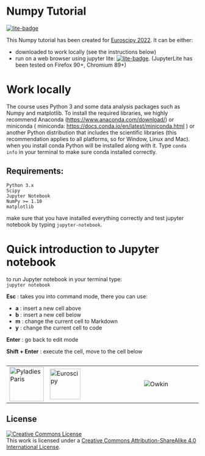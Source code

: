 # Numpy Tutorial

[![lite-badge](https://jupyterlite.rtfd.io/en/latest/_static/badge.svg)](https://maikia.github.io/numpy-demo/lab/index.html)

This Numpy tutorial has been created for [Euroscipy 2022](https://www.euroscipy.org/2022/).
It can be either:

- downloaded to work locally (see the instructions below)
- run on a web browser using jupyter lite:
  [![lite-badge](https://jupyterlite.rtfd.io/en/latest/_static/badge.svg)](https://maikia.github.io/numpy-demo/lab/index.html).
  (JupyterLite has been tested on Firefox 90+, Chromium 89+)

# Work locally

The course uses Python 3 and some data analysis packages such as Numpy and matplotlib. To install the required
libraries, we highly recommend Anaconda (https://www.anaconda.com/download/) or miniconda ( miniconda: https://docs.conda.io/en/latest/miniconda.html ) or another Python
distribution that includes the scientific libraries (this recommendation applies to all platforms, so for Window, Linux
and Mac).
when you install conda Python will be installed along with it. Type `conda info` in your terminal to make sure conda
installed correctly.

## Requirements:

    Python 3.x
    Scipy
    Jupyter Notebook
    NumPy >= 1.10
    matplotlib

make sure that you have installed everything correctly and test jupyter notebook by typing `jupyter-notebook`.

# Quick introduction to Jupyter notebook

to run Jupyter notebook in your terminal type: <br>
    `jupyter notebook`

**Esc** : takes you into command mode, there you can use:

 -  __a__ : insert a new cell above <br>
 -  __b__ : insert a new cell below <br>
 -  **m** : change the current cell to Markdown <br>
 -  **y** : change the current cell to code

**Enter** : go back to edit mode

**Shift + Enter** : execute the cell, move to the cell below

##

<table width="100%">
<tr><td width="20%"><img src="https://github.com/maikia/numpy-demo/blob/caa745a67d1f24d1b70278b022a8e95ac6dbc514/images/logo-meetup3.png" alt="Pyladies Paris"  height="90" /></td>
<td><img src="https://github.com/maikia/numpy-demo/blob/caa745a67d1f24d1b70278b022a8e95ac6dbc514/images/logo-euroscipy.png" alt="Euroscipy" height="80" /></td>
<td width="30%"><picture>
  <source media="(prefers-color-scheme: dark)" srcset="https://github.com/maikia/numpy-demo/blob/caa745a67d1f24d1b70278b022a8e95ac6dbc514/images/Owkin_Logo_White.png">
  <source media="(prefers-color-scheme: light)" srcset="https://github.com/maikia/numpy-demo/blob/caa745a67d1f24d1b70278b022a8e95ac6dbc514/images/Owkin_Logo_Black.png">
  <img alt="Owkin" src="https://github.com/maikia/numpy-demo/blob/caa745a67d1f24d1b70278b022a8e95ac6dbc514/images/Owkin_Logo_Black.png">
</picture>
</td>
</table>

## License

<a rel="license" href="http://creativecommons.org/licenses/by-sa/4.0/"><img alt="Creative Commons License" style="border-width:0" src="https://i.creativecommons.org/l/by-sa/4.0/80x15.png" /></a><br />This work is licensed under a <a rel="license" href="http://creativecommons.org/licenses/by-sa/4.0/">Creative Commons Attribution-ShareAlike 4.0 International License</a>.
